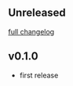 ## Unreleased
[full changelog](http://github.com/sue445/prismdb-ruby/compare/v0.1.0...master)

## v0.1.0
* first release
